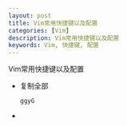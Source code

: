 ```yaml
---
layout: post
title: Vim常用快捷键以及配置
categories: [Vim]
description: Vim常用快捷键以及配置
keywords: Vim, 快捷键, 配置
---
```


Vim常用快捷键以及配置

- 复制全部  
  ```shell
  ggyG
  ```
- 